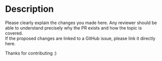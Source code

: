# Description

Please clearly explain the changes you made here. Any reviewer should be able to understand precisely why the PR exists and how the topic is covered.<br>
If the proposed changes are linked to a GitHub issue, please link it directly here.

Thanks for contributing :)
